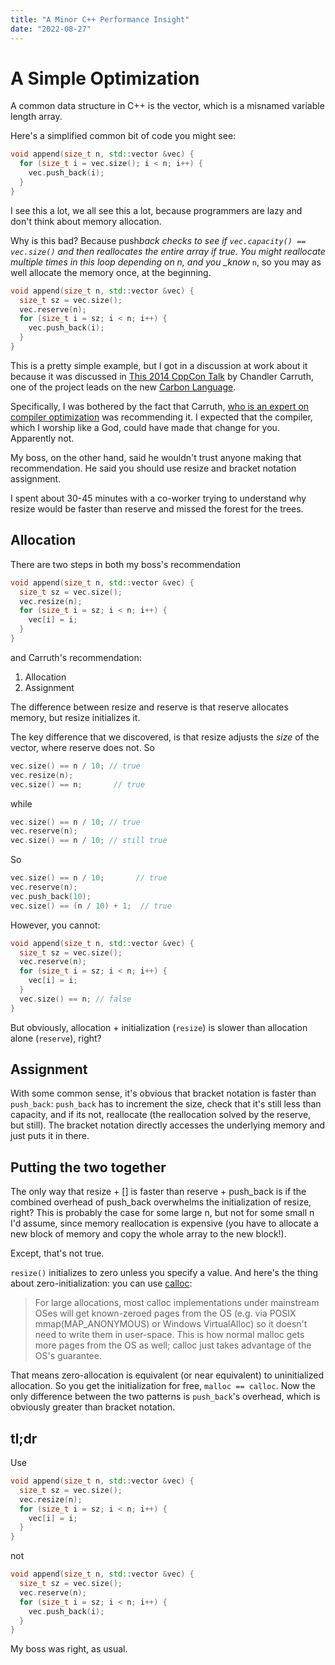 ```yaml
---
title: "A Minor C++ Performance Insight"
date: "2022-08-27"
---
```


# A Simple Optimization

A common data structure in C++ is the vector, which is a misnamed variable
length array.

Here's a simplified common bit of code you might see:

```c++
void append(size_t n, std::vector &vec) {
  for (size_t i = vec.size(); i < n; i++) {
    vec.push_back(i);
  }
}
```

I see this a lot, we all see this a lot, because programmers are lazy and don't
think about memory allocation.

Why is this bad? Because push*back checks to see if
`vec.capacity() == vec.size()` and then reallocates the entire array if true.
You might reallocate multiple times in this loop depending on n, and you \_know*
`n`, so you may as well allocate the memory once, at the beginning.

```c++
void append(size_t n, std::vector &vec) {
  size_t sz = vec.size();
  vec.reserve(n);
  for (size_t i = sz; i < n; i++) {
    vec.push_back(i);
  }
}
```

This is a pretty simple example, but I got in a discussion at work about it
because it was discussed in [This 2014 CppCon Talk][2014] by Chandler Carruth,
one of the project leads on the new [Carbon Language][carbon].

Specifically, I was bothered by the fact that Carruth, [who is an expert on
compiler optimization][2015] was recommending it. I expected that the compiler,
which I worship like a God, could have made that change for you. Apparently not.

My boss, on the other hand, said he wouldn't trust anyone making that
recommendation. He said you should use resize and bracket notation assignment.

I spent about 30-45 minutes with a co-worker trying to understand why resize
would be faster than reserve and missed the forest for the trees.

## Allocation

There are two steps in both my boss's recommendation

```c++
void append(size_t n, std::vector &vec) {
  size_t sz = vec.size();
  vec.resize(n);
  for (size_t i = sz; i < n; i++) {
    vec[i] = i;
  }
}
```

and Carruth's recommendation:

1. Allocation
2. Assignment

The difference between resize and reserve is that reserve allocates memory, but
resize initializes it.

The key difference that we discovered, is that resize adjusts the _size_ of the
vector, where reserve does not. So

```c++
vec.size() == n / 10; // true
vec.resize(n);
vec.size() == n;       // true
```

while

```c++
vec.size() == n / 10; // true
vec.reserve(n);
vec.size() == n / 10; // still true
```

So

```c++
vec.size() == n / 10;       // true
vec.reserve(n);
vec.push_back(10);
vec.size() == (n / 10) + 1;  // true
```

However, you cannot:

```c++
void append(size_t n, std::vector &vec) {
  size_t sz = vec.size();
  vec.reserve(n);
  for (size_t i = sz; i < n; i++) {
    vec[i] = i;
  }
  vec.size() == n; // false
}
```

But obviously, allocation + initialization (`resize`) is slower than allocation
alone (`reserve`), right?

## Assignment

With some common sense, it's obvious that bracket notation is faster than
`push_back`: `push_back` has to increment the size, check that it's still less
than capacity, and if its not, reallocate (the reallocation solved by the
reserve, but still). The bracket notation directly accesses the underlying
memory and just puts it in there.

## Putting the two together

The only way that resize + [] is faster than reserve + push_back is if the
combined overhead of push_back overwhelms the initialization of resize, right?
This is probably the case for some large n, but not for some small n I'd assume,
since memory reallocation is expensive (you have to allocate a new block of
memory and copy the whole array to the new block!).

Except, that's not true.

`resize()` initializes to zero unless you specify a value. And here's the thing
about zero-initialization: you can use [calloc][calloc]:

> For large allocations, most calloc implementations under mainstream OSes will
> get known-zeroed pages from the OS (e.g. via POSIX mmap(MAP_ANONYMOUS) or
> Windows VirtualAlloc) so it doesn't need to write them in user-space. This is
> how normal malloc gets more pages from the OS as well; calloc just takes
> advantage of the OS's guarantee.

That means zero-allocation is equivalent (or near equivalent) to uninitialized
allocation. So you get the initialization for free, `malloc == calloc`. Now the
only difference between the two patterns is `push_back`'s overhead, which is
obviously greater than bracket notation.

## tl;dr

Use

```c++
void append(size_t n, std::vector &vec) {
  size_t sz = vec.size();
  vec.resize(n);
  for (size_t i = sz; i < n; i++) {
    vec[i] = i;
  }
}
```

not

```c++
void append(size_t n, std::vector &vec) {
  size_t sz = vec.size();
  vec.reserve(n);
  for (size_t i = sz; i < n; i++) {
    vec.push_back(i);
  }
}
```

My boss was right, as usual.

[2014]: https://www.youtube.com/watch?v=fHNmRkzxHWs&t=2001s
[carbon]: https://github.com/carbon-language/carbon-lang
[2015]: https://www.youtube.com/watch?v=FnGCDLhaxKU
[calloc]: https://stackoverflow.com/a/1538427/9691276
